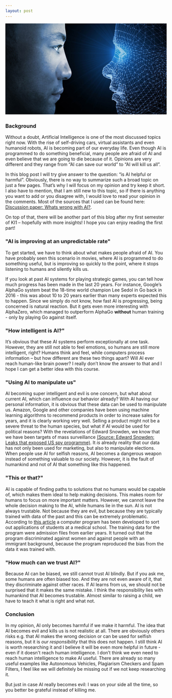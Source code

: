 ```yaml
---
layout: post
---
```


![Postimage](/assets/ai_vs_human.jpg)

### Background

Without a doubt, Artificial Intelligence is one of the most discussed topics right now. With the rise of self-driving cars, virtual assistants and even humanoid robots, AI is becoming part of our everyday life. Even though AI is programmed to do something beneficial, many people are afraid of AI and even believe that we are going to die because of it. Opinions are very different and they range from “AI can save our world” to “AI will kill us all”.


In this blog post I will try give answer to the question: “is AI helpful or harmful”. Obviously, there is no way to summarize such a broad topic on just a few pages. That’s why I will focus on my opinion and try keep it short. I also have to mention, that I am still new to this topic, so if there is anything you want to add or you disagree with, I would love to read your opinion in the comments. Most of the sources that I used can be found here: [Discussion paper: Whats wrong with AI?](https://sisr.swissinformatics.org/si-magazine-dirk-helbing-whats-wrong-with-ai-a-discussion-paper/).


On top of that, there will be another part of this blog after my first semester of KI1 – hopefully with more insights! I hope you can enjoy reading the first part!

### "AI is improving at an unpredictable rate"

To get started, we have to think about what makes people afraid of AI. You have probably seen this scenario in movies, where AI is programmed to do something useful, but is improving so quickly to the point, where it stops listening to humans and silently kills us. 


If you look at past AI systems for playing strategic games, you can tell how much progress has been made in the last 20 years. For instance, Google’s AlphaGo system beat the 18-time world champion Lee Sedol in Go back in 2016 - this was about 10 to 20 years earlier than many experts expected this to happen. Since we simply do not know, how fast AI is progressing, being concerned is natural reaction. But it gets even more interesting with AlphaZero, which managed to outperform AlphaGo **without** human training - only by playing Go against itself. 

### "How intelligent is AI?"

It’s obvious that these AI systems perform exceptionally at one task. However, they are still not able to feel emotions, so humans are still more intelligent, right? Humans think and feel, while computers process information – but how different are these two things apart? Will AI ever reach human-like brain power? I really don’t know the answer to that and I hope I can get a better idea with this course.

### "Using AI to manipulate us"

AI becoming super intelligent and evil is one concern, but what about current AI, which can influence our behavior already? With AI having our personal information, it is obvious that these data can be used to manipulate us. Amazon, Google and other companies have been using machine learning algorithms to recommend products in order to increase sales for years, and it is clearly working very well. Selling a product might not be a severe threat to the human species, but what if AI would be used for political reasons? With the revelations of Edward Snowden, we know that we have been targets of mass surveillance [(Source: Edward Snowden: Leaks that exposed US spy programme)](https://www.bbc.com/news/world-us-canada-23123964). It *is* already reality that our data has not only been used for marketing, but also to manipulate elections. When people use AI for selfish reasons, AI becomes a dangerous weapon instead of something valuable to our society. However, it is the fault of humankind and not of AI that something like this happened.

### "This or that?"

AI is capable of finding paths to solutions that no humans would be capable of, which makes them ideal to help making decisions. This makes room for humans to focus on more important matters. However, we cannot leave the whole decision making to the AI, while humans lie in the sun. AI is not always trustable. Not because they are evil, but because they are typically trained with data of the past and this can be extremely problematic. According to [this article](https://rm.coe.int/discrimination-artificial-intelligence-and-algorithmic-decision-making/1680925d73/) a computer program has been developed to sort out applications of students at a medical school. The training data for the program were admission files from earlier years. It turned out that the program discriminated against women and against people with an immigrant background, because the program reproduced the bias from the data it was trained with. 

### "How much can we trust AI?"

Because AI can be biased, we still cannot trust AI blindly. But if you ask me, some humans are often biased too. And they are not even aware of it, that they discriminate against other races. If AI learns from us, we should not be surprised that it makes the same mistake. I think the responsibility lies with humankind that AI becomes trustable. Almost similar to raising a child, we have to teach it what is right and what not. 


### Conclusion

In my opinion, AI only becomes harmful if we make it harmful. The idea that AI becomes evil and kills us is not realistic at all. There are obviously others risks e.g. that AI makes the wrong decision or can be used for selfish reasons, but it is *our responsibility* that this does not happen. I still think AI is worth researching it and I believe it will be even more helpful in future  - even if it doesn't reach human intelligence. I don’t think we even need to reach human intelligence to make AI useful. There are already so many useful examples like Autonomous Vehicles, Plagiarism Checkers and Spam Filters, I feel like we will definitely be missing out if we not keep researching it. 

But just in case AI really becomes evil: I was on your side all the time, so you better be grateful instead of killing me. 

